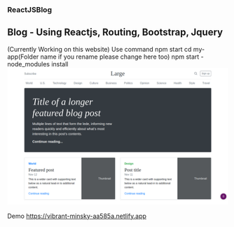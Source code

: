 ### ReactJSBlog
## Blog - Using Reactjs, Routing, Bootstrap, Jquery
(Currently Working on this website)
Use command npm start 
cd my-app(Folder name if you rename please change here too)
npm start - node_modules install
![alt text](https://raw.githubusercontent.com/akashbadole/ReactJSBlog/master/blog_reactjs.png)

Demo <a href="https://vibrant-minsky-aa585a.netlify.app">https://vibrant-minsky-aa585a.netlify.app</a>

